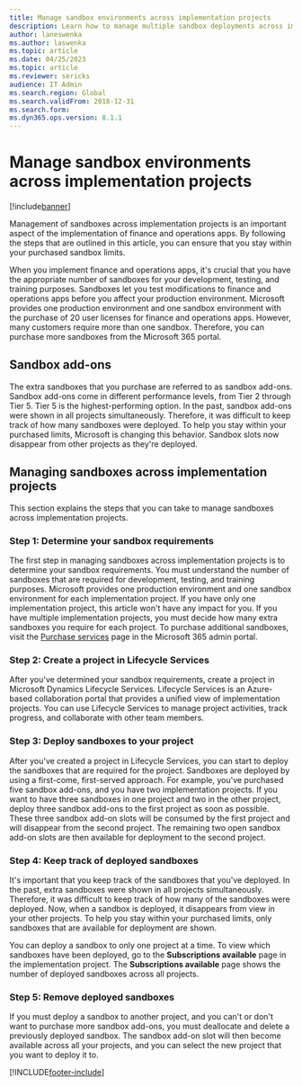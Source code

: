 ```yaml
---
title: Manage sandbox environments across implementation projects
description: Learn how to manage multiple sandbox deployments across implementation projects in Microsoft Dynamics Lifecycle Services.
author: laneswenka
ms.author: laswenka
ms.topic: article
ms.date: 04/25/2023
ms.topic: article
ms.reviewer: sericks
audience: IT Admin
ms.search.region: Global
ms.search.validFrom: 2018-12-31
ms.search.form: 
ms.dyn365.ops.version: 8.1.1
---
```


# Manage sandbox environments across implementation projects

[!include[banner](../includes/preview-banner.md)]

Management of sandboxes across implementation projects is an important aspect of the implementation of finance and operations apps. By following the steps that are outlined in this article, you can ensure that you stay within your purchased sandbox limits.

When you implement finance and operations apps, it's crucial that you have the appropriate number of sandboxes for your development, testing, and training purposes. Sandboxes let you test modifications to finance and operations apps before you affect your production environment. Microsoft provides one production environment and one sandbox environment with the purchase of 20 user licenses for finance and operations apps. However, many customers require more than one sandbox. Therefore, you can purchase more sandboxes from the Microsoft 365 portal.

## Sandbox add-ons

The extra sandboxes that you purchase are referred to as sandbox add-ons. Sandbox add-ons come in different performance levels, from Tier 2 through Tier 5. Tier 5 is the highest-performing option. In the past, sandbox add-ons were shown in all projects simultaneously. Therefore, it was difficult to keep track of how many sandboxes were deployed. To help you stay within your purchased limits, Microsoft is changing this behavior. Sandbox slots now disappear from other projects as they're deployed.

## Managing sandboxes across implementation projects

This section explains the steps that you can take to manage sandboxes across implementation projects.

### Step 1: Determine your sandbox requirements

The first step in managing sandboxes across implementation projects is to determine your sandbox requirements. You must understand the number of sandboxes that are required for development, testing, and training purposes. Microsoft provides one production environment and one sandbox environment for each implementation project. If you have only one implementation project, this article won't have any impact for you. If you have multiple implementation projects, you must decide how many extra sandboxes you require for each project. To purchase additional sandboxes, visit the [Purchase services](https://admin.microsoft.com/Adminportal/Home#/catalog) page in the Microsoft 365 admin portal.

### Step 2: Create a project in Lifecycle Services

After you've determined your sandbox requirements, create a project in Microsoft Dynamics Lifecycle Services. Lifecycle Services is an Azure-based collaboration portal that provides a unified view of implementation projects. You can use Lifecycle Services to manage project activities, track progress, and collaborate with other team members.

### Step 3: Deploy sandboxes to your project

After you've created a project in Lifecycle Services, you can start to deploy the sandboxes that are required for the project. Sandboxes are deployed by using a first-come, first-served approach. For example, you've purchased five sandbox add-ons, and you have two implementation projects. If you want to have three sandboxes in one project and two in the other project, deploy three sandbox add-ons to the first project as soon as possible. These three sandbox add-on slots will be consumed by the first project and will disappear from the second project. The remaining two open sandbox add-on slots are then available for deployment to the second project.

### Step 4: Keep track of deployed sandboxes

It's important that you keep track of the sandboxes that you've deployed. In the past, extra sandboxes were shown in all projects simultaneously. Therefore, it was difficult to keep track of how many of the sandboxes were deployed. Now, when a sandbox is deployed, it disappears from view in your other projects. To help you stay within your purchased limits, only sandboxes that are available for deployment are shown.

You can deploy a sandbox to only one project at a time. To view which sandboxes have been deployed, go to the **Subscriptions available** page in the implementation project. The **Subscriptions available** page shows the number of deployed sandboxes across all projects.

### Step 5: Remove deployed sandboxes

If you must deploy a sandbox to another project, and you can't or don't want to purchase more sandbox add-ons, you must deallocate and delete a previously deployed sandbox. The sandbox add-on slot will then become available across all your projects, and you can select the new project that you want to deploy it to.

[!INCLUDE[footer-include](../../../includes/footer-banner.md)]

